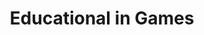---
layout: category
category: educational
title: Educational in Games
description: Learn while having fun with our educational games selection, featuring games designed to teach a variety of subjects to children and adults alike.
permalink: /educational/
---